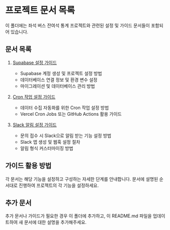 # 프로젝트 문서 목록

이 폴더에는 좌석 버스 잔여석 통계 프로젝트와 관련된 설정 및 가이드 문서들이 포함되어 있습니다.

## 문서 목록

1. [Supabase 설정 가이드](./SUPABASE_SETUP.md)
   - Supabase 계정 생성 및 프로젝트 설정 방법
   - 데이터베이스 연결 정보 및 환경 변수 설정
   - 마이그레이션 및 데이터베이스 관리 방법

2. [Cron 작업 설정 가이드](./CRON_SETUP.md) 
   - 데이터 수집 자동화를 위한 Cron 작업 설정 방법
   - Vercel Cron Jobs 또는 GitHub Actions 활용 가이드

3. [Slack 알림 설정 가이드](./SLACK_SETUP.md)
   - 문의 접수 시 Slack으로 알림 받는 기능 설정 방법
   - Slack 앱 생성 및 웹훅 설정 절차
   - 알림 형식 커스터마이징 방법

## 가이드 활용 방법

각 문서는 해당 기능을 설정하고 구성하는 자세한 단계를 안내합니다. 
문서에 설명된 순서대로 진행하여 프로젝트의 각 기능을 설정하세요.

## 추가 문서

추가 문서나 가이드가 필요한 경우 이 폴더에 추가하고, 
이 README.md 파일을 업데이트하여 새 문서에 대한 설명을 추가해주세요. 